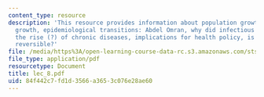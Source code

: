 ```yaml
---
content_type: resource
description: 'This resource provides information about population growth, causes of
  growth, epidemiological transitions: Abdel Omran, why did infectious diseases decline?,
  the rise (?) of chronic diseases, implications for health policy, is the transition
  reversible?'
file: /media/https%3A/open-learning-course-data-rc.s3.amazonaws.com/sts-005-disease-and-society-in-america-fall-2005/84f442c7fd1d3566a3653c076e28ae60_lec_8.pdf
file_type: application/pdf
resourcetype: Document
title: lec_8.pdf
uid: 84f442c7-fd1d-3566-a365-3c076e28ae60
---
```

